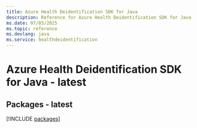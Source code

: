 ```yaml
---
title: Azure Health Deidentification SDK for Java
description: Reference for Azure Health Deidentification SDK for Java
ms.date: 07/03/2025
ms.topic: reference
ms.devlang: java
ms.service: healthdeidentification
---
```

# Azure Health Deidentification SDK for Java - latest
## Packages - latest
[!INCLUDE [packages](health-deidentification-index.md)]
